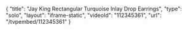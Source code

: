{
    "title": "Jay King Rectangular Turquoise Inlay Drop Earrings",
    "type": "solo",
    "layout": "iframe-static",
    "videoId": "112345361",
    "url": "\/tvpembed\/112345361"
}